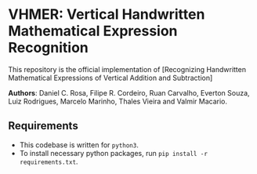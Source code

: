 # VHMER: Vertical Handwritten Mathematical Expression Recognition
This repository is the official implementation of [Recognizing Handwritten Mathematical Expressions of Vertical Addition and Subtraction]

<b>Authors</b>: Daniel C. Rosa, Filipe R. Cordeiro, Ruan Carvalho, Everton Souza, Luiz Rodrigues, Marcelo Marinho, Thales Vieira and Valmir Macario.

## Requirements
- This codebase is written for `python3`.
- To install necessary python packages, run `pip install -r requirements.txt`.